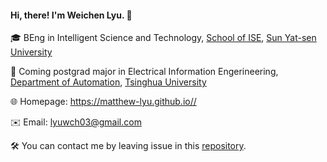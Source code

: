

#### Hi, there! I'm Weichen Lyu. 👋

🎓 BEng in Intelligent Science and Technology, [School of ISE](https://ise.sysu.edu.cn), [Sun Yat-sen University](https://www.sysu.edu.cn)

🤠 Coming postgrad major in Electrical Information Engerineering, [Department of Automation](https://www.au.tsinghua.edu.cn), [Tsinghua University](https://www.tsinghua.edu.cn)

🌐 Homepage: https://matthew-lyu.github.io//

✉️ Email: lyuwch03@gmail.com

🛠️ You can contact me by leaving issue in this [repository](https://github.com/Matthew-Lyu/Matthew-Lyu/).